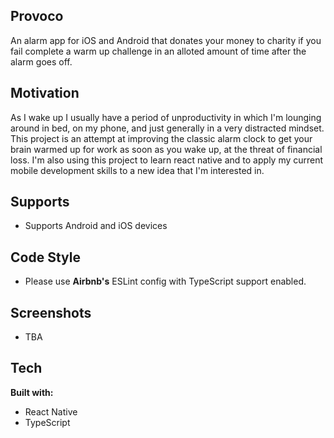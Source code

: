 ## Provoco
An alarm app for iOS and Android that donates your money to charity if you fail complete a warm up challenge in an alloted amount of time after the alarm goes off.

## Motivation 
As I wake up I usually have a period of unproductivity in which I'm lounging around in bed, on my phone, and just generally in a very distracted mindset. This project is an attempt at improving the classic alarm clock to get your brain warmed up for work as soon as you wake up, at the threat of financial loss. I'm also using this project to learn react native and to apply my current mobile development skills to a new idea that I'm interested in. 

## Supports 
- Supports Android and iOS devices

## Code Style
- Please use **Airbnb's** ESLint config with TypeScript support enabled.
## Screenshots
- TBA
## Tech
**Built with:**
- React Native
- TypeScript


